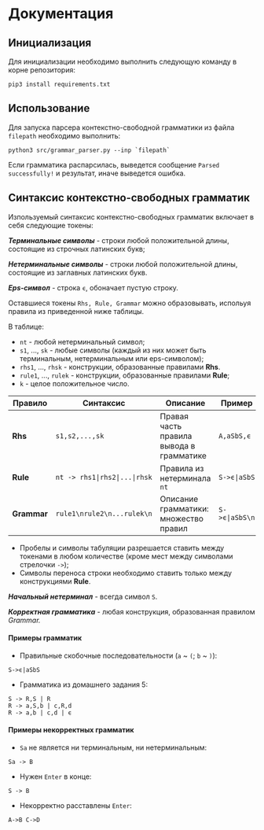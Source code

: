 # Документация

## Инициализация

Для инициализации необходимо выполнить следующую команду в корне репозитория:
```buildoutcfg
pip3 install requirements.txt
```

## Использование

Для запуска парсера контекстно-свободной грамматики из файла `filepath` необходимо выполнить:

```buildoutcfg
python3 src/grammar_parser.py --inp `filepath`
```

Если грамматика распарсилась, выведется сообщение `Parsed successfully!` и результат, иначе выведется ошибка.

## Синтаксис контекстно-свободных грамматик

Изпользуемый синтаксис контекстно-свободных грамматик включает в себя следующие токены:

***Терминальные символы*** - строки любой положительной длины, состоящие из строчных латинских букв;

***Нетерминальные символы*** - строки любой положительной длины, состоящие из заглавных латинских букв.

***Eps-символ*** - строка `ϵ`, обоначает пустую строку.

Оставшиеся токены `Rhs, Rule, Grammar` можно образовывать, испольуя правила из приведенной ниже таблицы.

В таблице:
 
* `nt` - любой нетерминальный символ;
* `s1`, ..., `sk` - любые символы (каждый из них может быть терминальным, нетерминальным или eps-символом);
* `rhs1`, ..., `rhsk` - конструкции, образованные правилами **Rhs**.
* `rule1`, ..., `rulek` - конструкции, образованные правилами **Rule**; 
* `k` - целое положительное число.

Правило     | Синтаксис                       | Описание                                 | Пример
------------|---------------------------------|------------------------------------------|----------
**Rhs**     | `s1,s2,...,sk`                  | Правая часть правила вывода в грамматике | `A,aSbS,ϵ`
**Rule**    | `nt -> rhs1\|rhs2\|...\|rhsk`   | Правила из нетерминала `nt`              | `S->ϵ\|aSbS`   
**Grammar** | `rule1\nrule2\n...rulek\n`      | Описание грамматики: множество правил    | `S->ϵ\|aSbS\n`

* Пробелы и символы табуляции разрешается ставить между токенами в любом количестве (кроме мест между символами стрелочки `->`);
* Символы переноса строки необходимо ставить только между конструкциями **Rule**.

***Начальный нетерминал*** - всегда символ `S`.

***Корректная грамматика*** - любая конструкция, образованная правилом **Grammar*.*

#### Примеры грамматик

* Правильные скобочные последовательности (`a` ~ `(`; `b` ~ `)`):
```buildoutcfg
S->ϵ|aSbS

```
* Грамматика из домашнего задания 5:
```buildoutcfg
S -> R,S | R
R -> a,S,b | c,R,d
R -> a,b | c,d | ϵ

``` 

#### Примеры некорректных грамматик
* `Sa` не является ни терминальным, ни нетерминальным:
```buildoutcfg
Sa -> B

```
* Нужен `Enter` в конце:
```buildoutcfg
S -> B
```
* Некорректно расставлены `Enter`:
```buildoutcfg
A->B C->D

```